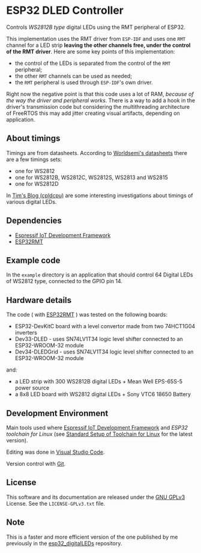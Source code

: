 # ESP32 DLED Controller

Controls *WS2812B type* digital LEDs using the RMT peripheral of ESP32.

This implementation uses the RMT driver from `ESP-IDF` and uses one `RMT` channel 
for a LED strip **leaving the other channels free, under the control of the RMT driver**.
Here are some key points of this implementation:

- the control of the LEDs is separated from the control of the `RMT` peripheral;
- the other `RMT` channels can be used as needed;
- the `RMT` peripheral is used through `ESP-IDF`'s own driver.

Right now the negative point is that this code uses a lot of RAM, *because of the
way the driver and peripheral works*.
There is a way to add a hook in the driver's transmission code but considering the
multithreading architecture of FreeRTOS this may add jitter creating visual artifacts,
depending on application.

## About timings

Timings are from datasheets.
According to [Worldsemi's datasheets](http://www.world-semi.com) there are a few timings sets:

- one for WS2812
- one for WS2812B, WS2812C, WS2812S, WS2813 and WS2815
- one for WS2812D

In [Tim's Blog (cpldcpu)](https://cpldcpu.wordpress.com) are some interesting investigations about timings of various digital LEDs.

## Dependencies

- [Espressif IoT Development Framework](https://github.com/espressif/esp-idf)
- [ESP32RMT](https://github.com/CalinRadoni/ESP32RMT)

## Example code

In the `example` directory is an application that should control 64 Digital LEDs of WS2812 type, connected to the GPIO pin 14.

## Hardware details

The code ( with [ESP32RMT](https://github.com/CalinRadoni/ESP32RMT) ) was tested on the following boards:

- ESP32-DevKitC board with a level convertor made from two 74HCT1G04 inverters
- Dev33-DLED - uses SN74LV1T34 logic level shifter connected to an ESP32-WROOM-32 module
- Dev34-DLEDGrid - uses SN74LV1T34 logic level shifter connected to an ESP32-WROOM-32 module

and:

- a LED strip with 300 WS2812B digital LEDs + Mean Well EPS-65S-5 power source
- a 8x8 LED board with WS2812 digital LEDs + Sony VTC6 18650 Battery

## Development Environment

Main tools used where [Espressif IoT Development Framework](https://github.com/espressif/esp-idf) and *ESP32 toolchain for Linux*
(see [Standard Setup of Toolchain for Linux](https://github.com/espressif/esp-idf/blob/master/docs/get-started/linux-setup.rst)
for the latest version).

Editing was done in [Visual Studio Code](https://code.visualstudio.com).

Version control with [Git](https://git-scm.com).

## License

This software and its documentation are released under the [GNU GPLv3](http://www.gnu.org/licenses/gpl-3.0.html) License. See the `LICENSE-GPLv3.txt` file.

## Note

This is a faster and more efficient version of the one published by me previously in the [esp32_digitalLEDs](https://github.com/CalinRadoni/esp32_digitalLEDs) repository.
